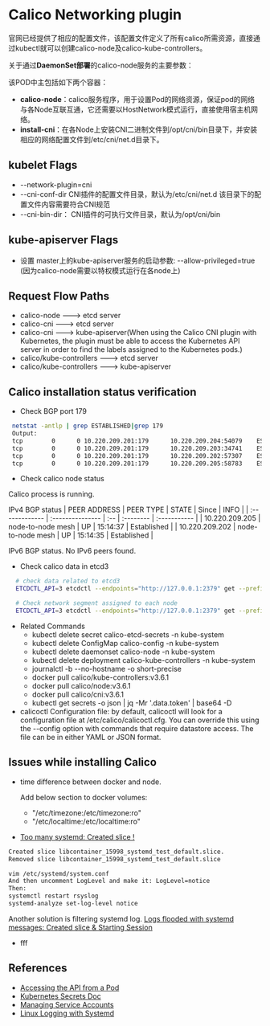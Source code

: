 # Calico Networking plugin
官网已经提供了相应的配置文件，该配置文件定义了所有calico所需资源，直接通过kubectl就可以创建calico-node及calico-kube-controllers。

关于通过**DaemonSet部署**的calico-node服务的主要参数：

  该POD中主包括如下两个容器：
  * **calico-node**：calico服务程序，用于设置Pod的网络资源，保证pod的网络与各Node互联互通，它还需要以HostNetwork模式运行，直接使用宿主机网络。
  * **install-cni**：在各Node上安装CNI二进制文件到/opt/cni/bin目录下，并安装相应的网络配置文件到/etc/cni/net.d目录下。

## kubelet Flags
*  --network-plugin=cni
* --cni-conf-dir  CNI插件的配置文件目录，默认为/etc/cni/net.d 该目录下的配置文件内容需要符合CNI规范
* --cni-bin-dir： CNI插件的可执行文件目录，默认为/opt/cni/bin

## kube-apiserver Flags
* 设置 master上的kube-apiserver服务的启动参数: --allow-privileged=true (因为calico-node需要以特权模式运行在各node上)


## Request Flow Paths
  * calico-node ---> etcd server
  * calico-cni  ---> etcd server
  * calico-cni  ---> kube-apiserver(When using the Calico CNI plugin with Kubernetes, the plugin must be able to access the Kubernetes API server in order to find the labels assigned to the Kubernetes pods.)
  * calico/kube-controllers ---> etcd server
  * calico/kube-controllers ---> kube-apiserver

## Calico installation status verification
  - Check BGP port 179
  ```bash
   netstat -antlp | grep ESTABLISHED|grep 179
   Output:
   tcp        0      0 10.220.209.201:179      10.220.209.204:54079    ESTABLISHED 28955/bird
   tcp        0      0 10.220.209.201:179      10.220.209.203:34741    ESTABLISHED 28955/bird
   tcp        0      0 10.220.209.201:179      10.220.209.202:57307    ESTABLISHED 28955/bird
   tcp        0      0 10.220.209.201:179      10.220.209.205:58783    ESTABLISHED 28955/bird
  ```
  - Check calico node status

   Calico process is running.

   IPv4 BGP status
   | PEER ADDRESS   | PEER TYPE         | STATE | Since     |  INFO        |
   | :------------- | :---------------  | :--   | :-------- | :----------- |
   | 10.220.209.205 | node-to-node mesh | UP    | 15:14:37  | Established  |
   | 10.220.209.202 | node-to-node mesh | UP    | 15:14:35  | Established  |

   IPv6 BGP status.
   No IPv6 peers found.

  - Check calico data in etcd3
  ```bash
    # check data related to etcd3
    ETCDCTL_API=3 etcdctl --endpoints="http://127.0.0.1:2379" get --prefix /calico

    # Check network segment assigned to each node
    ETCDCTL_API=3 etcdctl --endpoints="http://127.0.0.1:2379" get --prefix /calico/ipam/v2/host
  ```
  - Related Commands
    - kubectl delete secret calico-etcd-secrets -n kube-system
    - kubectl delete ConfigMap calico-config -n kube-system
    - kubectl delete daemonset calico-node -n kube-system
    - kubectl delete  deployment calico-kube-controllers -n kube-system
    - journalctl -b --no-hostname -o short-precise
    - docker pull calico/kube-controllers:v3.6.1
    - docker pull calico/node:v3.6.1
    - docker pull calico/cni:v3.6.1
    - kubectl get secrets <name-of-the-secret> -o json | jq -Mr '.data.token' | base64 -D
  - calicoctl Configuration file: by default, calicoctl will look for a configuration file at /etc/calico/calicoctl.cfg. You can override this using the --config option with commands that require datastore access. The file can be in either YAML or JSON format.

## Issues while installing Calico
  * time difference between docker and node.

    Add below section to docker
    volumes:
      - "/etc/timezone:/etc/timezone:ro"
      - "/etc/localtime:/etc/localtime:ro"
  * [Too many systemd: Created slice !](http://blog.dougco.com/unix/too-many-systemd-created-slice/)
  ```bash
  Created slice libcontainer_15998_systemd_test_default.slice.
  Removed slice libcontainer_15998_systemd_test_default.slice

  vim /etc/systemd/system.conf
  And then uncomment LogLevel and make it: LogLevel=notice
  Then:
  systemctl restart rsyslog
  systemd-analyze set-log-level notice
  ```
  Another solution is filtering systemd log. [Logs flooded with systemd messages: Created slice &amp; Starting Session](https://blog.jsjs.org/?p=729)
  * fff


## References
 * [Accessing the API from a Pod](https://kubernetes.io/docs/tasks/access-application-cluster/access-cluster/#accessing-the-api-from-a-pod)
 * [Kubernetes Secrets Doc](https://kubernetes.io/docs/concepts/configuration/secret/)
 * [Managing Service Accounts](https://kubernetes.io/docs/reference/access-authn-authz/service-accounts-admin/)
 * [Linux Logging with Systemd](https://www.loggly.com/ultimate-guide/linux-logging-with-systemd/)
